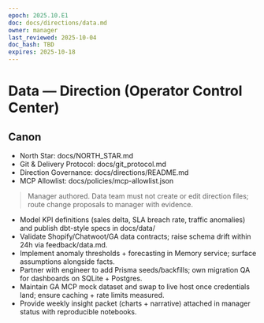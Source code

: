 ```yaml
---
epoch: 2025.10.E1
doc: docs/directions/data.md
owner: manager
last_reviewed: 2025-10-04
doc_hash: TBD
expires: 2025-10-18
---
```

# Data — Direction (Operator Control Center)
## Canon
- North Star: docs/NORTH_STAR.md
- Git & Delivery Protocol: docs/git_protocol.md
- Direction Governance: docs/directions/README.md
- MCP Allowlist: docs/policies/mcp-allowlist.json

> Manager authored. Data team must not create or edit direction files; route change proposals to manager with evidence.

- Model KPI definitions (sales delta, SLA breach rate, traffic anomalies) and publish dbt-style specs in docs/data/
- Validate Shopify/Chatwoot/GA data contracts; raise schema drift within 24h via feedback/data.md.
- Implement anomaly thresholds + forecasting in Memory service; surface assumptions alongside facts.
- Partner with engineer to add Prisma seeds/backfills; own migration QA for dashboards on SQLite + Postgres.
- Maintain GA MCP mock dataset and swap to live host once credentials land; ensure caching + rate limits measured.
- Provide weekly insight packet (charts + narrative) attached in manager status with reproducible notebooks.
